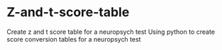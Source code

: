 # Z-and-t-score-table
Create z and t score table for a neuropsych test
Using python to create score conversion tables for a neuropsych test
